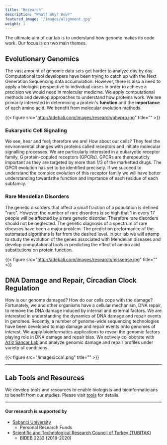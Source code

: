 ```yaml
---
title: "Research"
description: "What? Why? How?"
featured_image: '/images/alignment.jpg'
weight: 1
---
```


The ultimate aim of our lab is to understand how genome makes its code work. Our focus is on two main themes.

## Evolutionary Genomics

The vast amount of genomic data sets get harder to analyze day by day. Computational tool developers have been trying to catch up with the Next Generation Sequencing data accumulation. However, there is also a need to apply a biologist perspective to individual cases in order to achieve a precision we would need in moleculer medicine. We apply computational methods and develop approaches to understand how proteins work. We are primarily interested in determining a protein's **function** and the **importance** of each amino acid. We benefit from molecular evolution methods.

{{< figure src="http://adebali.com/images/research/phypro.jpg" title="" >}}

### Eukaryotic Cell Signaling

We see, hear and feel; therefore we are! How about our cells? They feel the environmental changes with proteins called receptors and initiate molecular signalling processes. We are particularly interested in a eukaryotic receptor family, G protein-copuled receptors (GPCRs). GPCRs are therepeuticly important as they are targeted by more than 1/3 of the marketted drugs. The GPCR evolution has yet to be identified precisely. If we succeed to understand the complex evolution of this receptor family we will have better understanding towardsthe function and imprtance of each residue of each subfamily.

### Rare Mendelian Disorders

The genetic disorders that affect a small fraction of a population is defined "rare". However, the number of rare disorders is so high that 1 in every 17 people will be affected by a rare genetic disorder. Therefore rare disorders should not be neglected. The genetic diagnosis of a spectrum of rare diseases have been a major problem. The prediction preformance of the automated algorithms is far from the desired level. In our lab we will attemp to study the evolution of the genes associated with Mendelian diseases and develop computational tools in predicting the effect of amino acid substitutions on protein function.

{{< figure src="http://adebali.com/images/research/missense.jpg" title="" >}}


## DNA Damage and Repair, Circadian Clock Regulation

How is our genome damaged? How do our cells cope with the damage? Fortunately, we and other organisms have a cellular mechanism, DNA repair, to remove the DNA damage induced by internal and external factors. We are interested in understanding the dynamics of DNA damage and repair events in genomes. Recently, a number of genome-wide sequencing technologies have been developed to map damage and repair events onto genomes of interest. We apply bioinformatics applications to reveal the genomic factors playing role in DNA damage and repair bias. We actively colloborate with [Aziz Sancar Lab](http://sancarlab.unc.edu) and analyze genomic damage and repair profiles under variety of conditions.

{{< figure src="/images/cca1.png" title="" >}}

___

## Lab Tools and Resources

We develop tools and resources to enable biologists and bioinformaticians to benefit from our studies. Please visit [tools](/tool) for details.


___
#### Our research is supported by
* [Sabanci University](http://sabanciuniv.edu)
    * Personal Research Funds
* [Scientific and Technological Research Council of Turkey (TUBITAK)](http://tubitak.gov.tr/en)
    * BIDEB 2232 (2018-2020)
<!-- {{< figure src="/images/tubitak_logo.svg" title="" >}} -->
